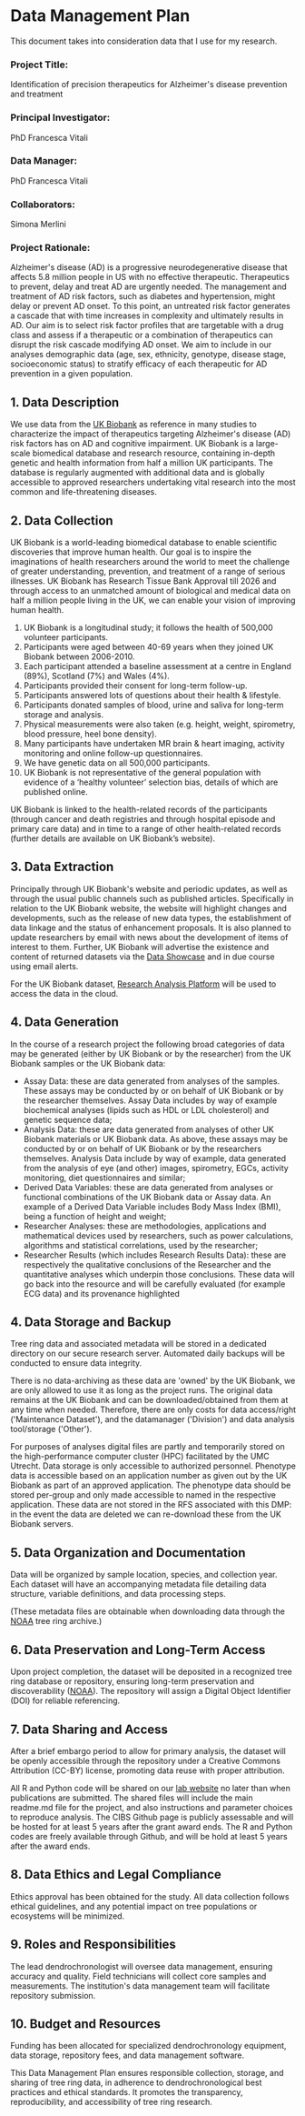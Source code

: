 # Data Management Plan

This document takes into consideration data that I use for my research.

### Project Title:
Identification of precision therapeutics for Alzheimer's disease prevention and treatment

### Principal Investigator:
PhD Francesca Vitali

### Data Manager:
PhD Francesca Vitali

### Collaborators:
Simona Merlini

### Project Rationale:
Alzheimer's disease (AD) is a progressive neurodegenerative disease that affects 5.8 million people in US with no effective therapeutic. Therapeutics to prevent, delay and treat AD are urgently needed.  The management and treatment of AD risk factors, such as diabetes and hypertension, might delay or prevent AD onset. To this point, an untreated risk factor generates a cascade that with time increases in complexity and ultimately results in AD. Our aim is to select risk factor profiles that are targetable with a drug class and assess if a therapeutic or a combination of therapeutics can disrupt the risk cascade modifying AD onset. We aim to include in our analyses demographic data (age, sex, ethnicity, genotype, disease stage, socioeconomic status) to stratify efficacy of each therapeutic for AD prevention in a given population.





## 1. Data Description

We use data from the [UK Biobank](https://www.ukbiobank.ac.uk) as reference in many studies to characterize the impact of therapeutics targeting Alzheimer's disease (AD) risk factors has on AD and cognitive impairment. UK Biobank is a large-scale biomedical database and research resource, containing in-depth genetic and health information from half a million UK participants. The database is regularly augmented with additional data and is globally accessible to approved researchers undertaking vital research into the most common and life-threatening diseases. 


## 2. Data Collection

UK Biobank is a world-leading biomedical database to enable scientific discoveries that improve human health. Our goal is to inspire the imaginations of health researchers around the world to meet the challenge of greater understanding, prevention, and treatment of a range of serious illnesses. UK Biobank has Research Tissue Bank Approval till 2026 and through access to an unmatched amount of biological and medical data on half a million people living in the UK, we can enable your vision of improving human health. 
1. UK Biobank is a longitudinal study; it follows the health of 500,000 volunteer participants. 
1. Participants were aged between 40-69 years when they joined UK Biobank between 2006-2010. 
1. Each participant attended a baseline assessment at a centre in England (89%), Scotland (7%) and Wales (4%).
1. Participants provided their consent for long-term follow-up. 
1. Participants answered lots of questions about their health & lifestyle.
1. Participants donated samples of blood, urine and saliva for long-term storage and analysis. 
1. Physical measurements were also taken (e.g. height, weight, spirometry, blood pressure, heel bone density). 
1. Many participants have undertaken MR brain & heart imaging, activity monitoring and online follow-up questionnaires. 
1. We have genetic data on all 500,000 participants. 
1. UK Biobank is not representative of the general population with evidence of a ‘healthy volunteer’ selection bias, details of which are published online.

UK Biobank is linked to the health-related records of the participants (through cancer and death registries and through hospital episode and primary care data) and in time to a range of other health-related records (further details are available on UK Biobank’s website).

## 3. Data Extraction
Principally through UK Biobank's website and periodic updates, as well as through the usual public channels such as published articles. Specifically in relation to the UK Biobank website, the website will highlight changes and developments, such as the release of new data types, the establishment of data linkage and the status of enhancement proposals. It is also planned to update researchers by email with news about the development of items of interest to them. Further, UK Biobank will advertise the existence and content of returned datasets via the [Data Showcase](https://biobank.ndph.ox.ac.uk/showcase/) and in due course using email alerts.

For the UK Biobank dataset, [Research Analysis Platform](https://www.ukbiobank.ac.uk/enable-your-research/research-analysis-platform) will be used to access the data in the cloud.

## 4. Data Generation
In the course of a research project the following broad categories of data may be
generated (either by UK Biobank or by the researcher) from the UK Biobank samples
or the UK Biobank data:
- Assay Data: these are data generated from analyses of the samples. These
assays may be conducted by or on behalf of UK Biobank or by the researcher
themselves. Assay Data includes by way of example biochemical analyses
(lipids such as HDL or LDL cholesterol) and genetic sequence data;
- Analysis Data: these are data generated from analyses of other UK Biobank
materials or UK Biobank data. As above, these assays may be conducted by
or on behalf of UK Biobank or by the researchers themselves. Analysis Data
include by way of example, data generated from the analysis of eye (and
other) images, spirometry, EGCs, activity monitoring, diet questionnaires
and similar;
- Derived Data Variables: these are data generated from analyses or
functional combinations of the UK Biobank data or Assay data. An example
of a Derived Data Variable includes Body Mass Index (BMI), being a function
of height and weight;
- Researcher Analyses: these are methodologies, applications and
mathematical devices used by researchers, such as power calculations,
algorithms and statistical correlations, used by the researcher;
- Researcher Results (which includes Research Results Data): these are
respectively the qualitative conclusions of the Researcher and the
quantitative analyses which underpin those conclusions. These data will go
back into the resource and will be carefully evaluated (for example ECG
data) and its provenance highlighted



## 4. Data Storage and Backup
Tree ring data and associated metadata will be stored in a dedicated directory on our secure research server. Automated daily backups will be conducted to ensure data integrity.

There is no data-archiving as these data are 'owned' by the UK Biobank, we are only allowed to use it as long as the project runs. The original data remains at the UK Biobank and can be downloaded/obtained from them at any time when needed. Therefore, there are only costs for data access/right ('Maintenance Dataset'), and the datamanager ('Division') and data analysis tool/storage ('Other').

For purposes of analyses digital files are partly and temporarily stored on the high-performance computer cluster (HPC) facilitated by the UMC Utrecht. Data storage is only accessible to authorized personnel. Phenotype data is accessible based on an application number as given out by the UK Biobank as part of an approved application. The phenotype data should be stored per-group and only made accessible to named in the respective application. These data are not stored in the RFS associated with this DMP: in the event the data are deleted we can re-download these from the UK Biobank servers.


## 5. Data Organization and Documentation
Data will be organized by sample location, species, and collection year. Each dataset will have an accompanying metadata file detailing data structure, variable definitions, and data processing steps. 

(These metadata files are obtainable when downloading data through the [NOAA](https://www.ncei.noaa.gov/products/paleoclimatology/tree-ring) tree ring archive.)

## 6. Data Preservation and Long-Term Access
Upon project completion, the dataset will be deposited in a recognized tree ring database or repository, ensuring long-term preservation and discoverability ([NOAA](https://www.ncei.noaa.gov/products/paleoclimatology/tree-ring)). The repository will assign a Digital Object Identifier (DOI) for reliable referencing.

## 7. Data Sharing and Access
After a brief embargo period to allow for primary analysis, the dataset will be openly accessible through the repository under a Creative Commons Attribution (CC-BY) license, promoting data reuse with proper attribution.

All R and Python code will be shared on our [lab website](https://github.com/cibs) no later than when publications are submitted. The shared files will include the main readme.md file for the project, and also instructions and parameter choices to reproduce analysis. The CIBS Github page is publicly assessable and will be hosted for at least 5 years after the grant award ends. The R and Python codes are freely available through Github, and will be hold at least 5 years after the award ends.




## 8. Data Ethics and Legal Compliance
Ethics approval has been obtained for the study. All data collection follows ethical guidelines, and any potential impact on tree populations or ecosystems will be minimized.

## 9. Roles and Responsibilities
The lead dendrochronologist will oversee data management, ensuring accuracy and quality. Field technicians will collect core samples and measurements. The institution's data management team will facilitate repository submission.

## 10. Budget and Resources
Funding has been allocated for specialized dendrochronology equipment, data storage, repository fees, and data management software.

This Data Management Plan ensures responsible collection, storage, and sharing of tree ring data, in adherence to dendrochronological best practices and ethical standards. It promotes the transparency, reproducibility, and accessibility of tree ring research.
